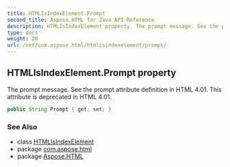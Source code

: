 ```yaml
---
title: HTMLIsIndexElement.Prompt
second_title: Aspose.HTML for Java API Reference
description: HTMLIsIndexElement property. The prompt message. See the prompt attribute definition in HTML 4.01. This attribute is deprecated in HTML 4.01
type: docs
weight: 20
url: /net/com.aspose.html/htmlisindexelement/prompt/
---
```

## HTMLIsIndexElement.Prompt property

The prompt message. See the prompt attribute definition in HTML 4.01. This attribute is deprecated in HTML 4.01.

```java
public String Prompt { get; set; }
```

### See Also

* class [HTMLIsIndexElement](../)
* package [com.aspose.html](../../htmlisindexelement/)
* package [Aspose.HTML](../../../)
